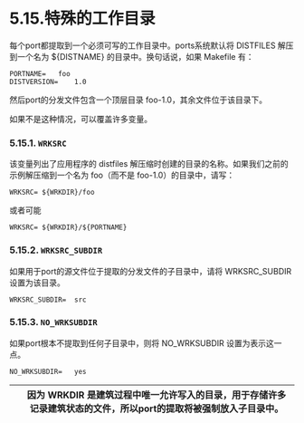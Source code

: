 # 5.15.特殊的工作目录

每个port都提取到一个必须可写的工作目录中。ports系统默认将 DISTFILES 解压到一个名为 ${DISTNAME} 的目录中。换句话说，如果 Makefile 有：

```
PORTNAME=	foo
DISTVERSION=	1.0
```

然后port的分发文件包含一个顶层目录 foo-1.0，其余文件位于该目录下。

如果不是这种情况，可以覆盖许多变量。

### 5.15.1. `WRKSRC`

该变量列出了应用程序的 distfiles 解压缩时创建的目录的名称。如果我们之前的示例解压缩到一个名为 foo（而不是 foo-1.0）的目录中，请写：

```
WRKSRC=	${WRKDIR}/foo
```

 或者可能

```
WRKSRC=	${WRKDIR}/${PORTNAME}
```

### 5.15.2. `WRKSRC_SUBDIR`

如果用于port的源文件位于提取的分发文件的子目录中，请将 WRKSRC_SUBDIR 设置为该目录。

```
WRKSRC_SUBDIR=	src
```

### 5.15.3. `NO_WRKSUBDIR`

如果port根本不提取到任何子目录中，则将 NO_WRKSUBDIR 设置为表示这一点。

```
NO_WRKSUBDIR=	yes
```

|  | 因为 WRKDIR 是建筑过程中唯一允许写入的目录，用于存储许多记录建筑状态的文件，所以port的提取将被强制放入子目录中。 |
| -- | ------------------------------------------------------------------------------------------------------------------ |
